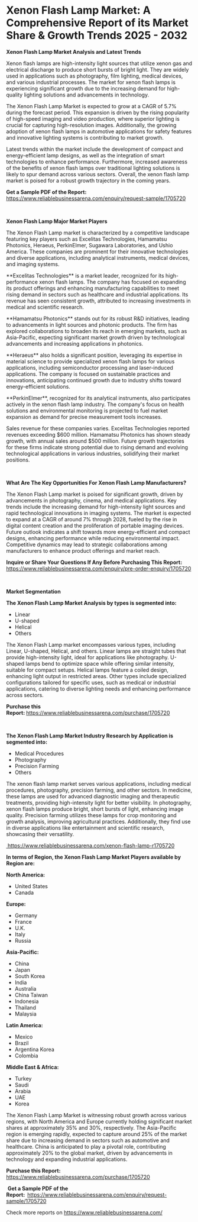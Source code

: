 <p><h1>Xenon Flash Lamp Market: A Comprehensive Report of its Market Share & Growth Trends 2025 - 2032</h1></p><p><strong>Xenon Flash Lamp Market Analysis and Latest Trends</strong></p>
<p><p>Xenon flash lamps are high-intensity light sources that utilize xenon gas and electrical discharge to produce short bursts of bright light. They are widely used in applications such as photography, film lighting, medical devices, and various industrial processes. The market for xenon flash lamps is experiencing significant growth due to the increasing demand for high-quality lighting solutions and advancements in technology.</p><p>The Xenon Flash Lamp Market is expected to grow at a CAGR of 5.7% during the forecast period. This expansion is driven by the rising popularity of high-speed imaging and video production, where superior lighting is crucial for capturing high-resolution images. Additionally, the growing adoption of xenon flash lamps in automotive applications for safety features and innovative lighting systems is contributing to market growth.</p><p>Latest trends within the market include the development of compact and energy-efficient lamp designs, as well as the integration of smart technologies to enhance performance. Furthermore, increased awareness of the benefits of xenon flash lamps over traditional lighting solutions is likely to spur demand across various sectors. Overall, the xenon flash lamp market is poised for a robust growth trajectory in the coming years.</p></p>
<p><strong>Get a Sample PDF of the Report:&nbsp;</strong> <a href="https://www.reliablebusinessarena.com/enquiry/request-sample/1705720?utm_campaign=2318&utm_medium=2&utm_source=Github&utm_content=ia&utm_term=13022025&utm_id=xenon-flash-lamp">https://www.reliablebusinessarena.com/enquiry/request-sample/1705720</a></p>
<p>&nbsp;</p>
<p><strong>Xenon Flash Lamp Major Market Players</strong></p>
<p><p>The Xenon Flash Lamp market is characterized by a competitive landscape featuring key players such as Excelitas Technologies, Hamamatsu Photonics, Heraeus, PerkinElmer, Sugawara Laboratories, and Ushio America. These companies are prominent for their innovative technologies and diverse applications, including analytical instruments, medical devices, and imaging systems.</p><p>**Excelitas Technologies** is a market leader, recognized for its high-performance xenon flash lamps. The company has focused on expanding its product offerings and enhancing manufacturing capabilities to meet rising demand in sectors such as healthcare and industrial applications. Its revenue has seen consistent growth, attributed to increasing investments in medical and scientific research.</p><p>**Hamamatsu Photonics** stands out for its robust R&D initiatives, leading to advancements in light sources and photonic products. The firm has explored collaborations to broaden its reach in emerging markets, such as Asia-Pacific, expecting significant market growth driven by technological advancements and increasing applications in photonics.</p><p>**Heraeus** also holds a significant position, leveraging its expertise in material science to provide specialized xenon flash lamps for various applications, including semiconductor processing and laser-induced applications. The company is focused on sustainable practices and innovations, anticipating continued growth due to industry shifts toward energy-efficient solutions.</p><p>**PerkinElmer**, recognized for its analytical instruments, also participates actively in the xenon flash lamp industry. The company's focus on health solutions and environmental monitoring is projected to fuel market expansion as demand for precise measurement tools increases.</p><p>Sales revenue for these companies varies. Excelitas Technologies reported revenues exceeding $600 million. Hamamatsu Photonics has shown steady growth, with annual sales around $500 million. Future growth trajectories for these firms indicate strong potential due to rising demand and evolving technological applications in various industries, solidifying their market positions.</p></p>
<p>&nbsp;</p>
<p><strong>What Are The Key Opportunities For Xenon Flash Lamp Manufacturers?</strong></p>
<p><p>The Xenon Flash Lamp market is poised for significant growth, driven by advancements in photography, cinema, and medical applications. Key trends include the increasing demand for high-intensity light sources and rapid technological innovations in imaging systems. The market is expected to expand at a CAGR of around 7% through 2028, fueled by the rise in digital content creation and the proliferation of portable imaging devices. Future outlook indicates a shift towards more energy-efficient and compact designs, enhancing performance while reducing environmental impact. Competitive dynamics may lead to strategic collaborations among manufacturers to enhance product offerings and market reach.</p></p>
<p><strong>Inquire or Share Your Questions If Any Before Purchasing This Report:</strong> <a href="https://www.reliablebusinessarena.com/enquiry/pre-order-enquiry/1705720?utm_campaign=2318&utm_medium=2&utm_source=Github&utm_content=ia&utm_term=13022025&utm_id=xenon-flash-lamp">https://www.reliablebusinessarena.com/enquiry/pre-order-enquiry/1705720</a></p>
<p>&nbsp;</p>
<p><strong>Market Segmentation</strong></p>
<p><strong>The Xenon Flash Lamp Market Analysis by types is segmented into:</strong></p>
<p><ul><li>Linear</li><li>U-shaped</li><li>Helical</li><li>Others</li></ul></p>
<p><p>The Xenon Flash Lamp market encompasses various types, including Linear, U-shaped, Helical, and others. Linear lamps are straight tubes that provide high-intensity light, ideal for applications like photography. U-shaped lamps bend to optimize space while offering similar intensity, suitable for compact setups. Helical lamps feature a coiled design, enhancing light output in restricted areas. Other types include specialized configurations tailored for specific uses, such as medical or industrial applications, catering to diverse lighting needs and enhancing performance across sectors.</p></p>
<p><strong>Purchase this Report:&nbsp;</strong><a href="https://www.reliablebusinessarena.com/purchase/1705720?utm_campaign=2318&utm_medium=2&utm_source=Github&utm_content=ia&utm_term=13022025&utm_id=xenon-flash-lamp">https://www.reliablebusinessarena.com/purchase/1705720</a></p>
<p>&nbsp;</p>
<p><strong>The Xenon Flash Lamp Market Industry Research by Application is segmented into:</strong></p>
<p><ul><li>Medical Procedures</li><li>Photography</li><li>Precision Farming</li><li>Others</li></ul></p>
<p><p>The xenon flash lamp market serves various applications, including medical procedures, photography, precision farming, and other sectors. In medicine, these lamps are used for advanced diagnostic imaging and therapeutic treatments, providing high-intensity light for better visibility. In photography, xenon flash lamps produce bright, short bursts of light, enhancing image quality. Precision farming utilizes these lamps for crop monitoring and growth analysis, improving agricultural practices. Additionally, they find use in diverse applications like entertainment and scientific research, showcasing their versatility.</p></p>
<p><a href="https://www.reliablebusinessarena.com/xenon-flash-lamp-r1705720?utm_campaign=2318&utm_medium=2&utm_source=Github&utm_content=ia&utm_term=13022025&utm_id=xenon-flash-lamp">&nbsp;https://www.reliablebusinessarena.com/xenon-flash-lamp-r1705720</a></p>
<p><strong>In terms of Region, the Xenon Flash Lamp Market Players available by Region are:</strong></p>
<p>
    <p> <strong> North America: </strong>
        <ul>
            <li>United States</li>
            <li>Canada</li>
        </ul>
        </p> 
    <p> <strong> Europe: </strong>
        <ul>
            <li>Germany</li>
            <li>France</li>
            <li>U.K.</li>
            <li>Italy</li>
            <li>Russia</li>
        </ul>
        </p> 
    <p> <strong> Asia-Pacific: </strong>
        <ul>
            <li>China</li>
            <li>Japan</li>
            <li>South Korea</li>
            <li>India</li>
            <li>Australia</li>
            <li>China Taiwan</li>
            <li>Indonesia</li>
            <li>Thailand</li>
            <li>Malaysia</li>
        </ul>
        </p> 
    <p> <strong> Latin America: </strong>
        <ul>
            <li>Mexico</li>
            <li>Brazil</li>
            <li>Argentina Korea</li>
            <li>Colombia</li>
        </ul>
        </p> 
    <p> <strong> Middle East & Africa: </strong>
        <ul>
            <li>Turkey</li>
            <li>Saudi</li>
            <li>Arabia</li>
            <li>UAE</li>
            <li>Korea</li>
        </ul>
    </p>
    </p>
<p><p>The Xenon Flash Lamp Market is witnessing robust growth across various regions, with North America and Europe currently holding significant market shares at approximately 35% and 30%, respectively. The Asia-Pacific region is emerging rapidly, expected to capture around 25% of the market share due to increasing demand in sectors such as automotive and healthcare. China is anticipated to play a pivotal role, contributing approximately 20% to the global market, driven by advancements in technology and expanding industrial applications.</p></p>
<p><strong>Purchase this Report: </strong><a href="https://www.reliablebusinessarena.com/purchase/1705720?utm_campaign=2318&utm_medium=2&utm_source=Github&utm_content=ia&utm_term=13022025&utm_id=xenon-flash-lamp">https://www.reliablebusinessarena.com/purchase/1705720</a></p>
<p>&nbsp;<strong>Get a Sample PDF of the Report:&nbsp;&nbsp;</strong><a href="https://www.reliablebusinessarena.com/enquiry/request-sample/1705720?utm_campaign=2318&utm_medium=2&utm_source=Github&utm_content=ia&utm_term=13022025&utm_id=xenon-flash-lamp">https://www.reliablebusinessarena.com/enquiry/request-sample/1705720</a></p>
<p><strong></strong></p>
<p>Check more reports on <a href="https://www.reliablebusinessarena.com/?utm_campaign=2318&utm_medium=2&utm_source=Github&utm_content=ia&utm_term=13022025&utm_id=xenon-flash-lamp">https://www.reliablebusinessarena.com/</a></p>